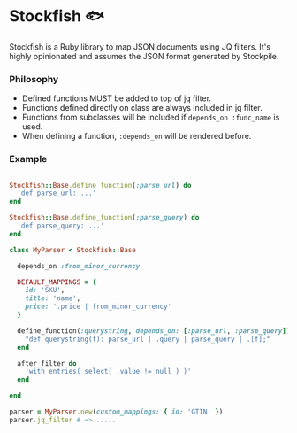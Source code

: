 # Stockfish 🐟

Stockfish is a Ruby library to map JSON documents using JQ filters. It's highly
opinionated and assumes the JSON format generated by Stockpile.

### Philosophy

- Defined functions MUST be added to top of jq filter.
- Functions defined directly on class are always included in jq filter.
- Functions from subclasses will be included if `depends_on :func_name` is used.
- When defining a function, `:depends_on` will be rendered before.

### Example

```ruby

Stockfish::Base.define_function(:parse_url) do
  'def parse_url: ...'
end

Stockfish::Base.define_function(:parse_query) do
  'def parse_query: ...'
end

class MyParser < Stockfish::Base

  depends_on :from_minor_currency

  DEFAULT_MAPPINGS = {
    id: 'SKU',
    title: 'name',
    price: '.price | from_minor_currency'
  }

  define_function(:querystring, depends_on: [:parse_url, :parse_query]) do
    "def querystring(f): parse_url | .query | parse_query | .[f];"
  end

  after_filter do
    'with_entries( select( .value != null ) )'
  end

end

parser = MyParser.new(custom_mappings: { id: 'GTIN' })
parser.jq_filter # => .....

```
